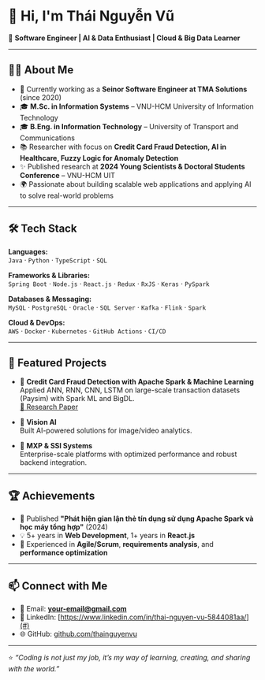 # 👋 Hi, I'm Thái Nguyễn Vũ  

🎯 **Software Engineer | AI & Data Enthusiast | Cloud & Big Data Learner**

---

## 👨‍💻 About Me
- 🔭 Currently working as a **Seinor Software Engineer at TMA Solutions** (since 2020)  
- 🎓 **M.Sc. in Information Systems** – VNU-HCM University of Information Technology  
- 🎓 **B.Eng. in Information Technology** – University of Transport and Communications  
- 📚 Researcher with focus on **Credit Card Fraud Detection, AI in Healthcare, Fuzzy Logic for Anomaly Detection**  
- ✨ Published research at **2024 Young Scientists & Doctoral Students Conference** – VNU-HCM UIT  
- 🌍 Passionate about building scalable web applications and applying AI to solve real-world problems  

---

## 🛠️ Tech Stack
**Languages:**  
`Java` · `Python` · `TypeScript` · `SQL`

**Frameworks & Libraries:**  
`Spring Boot` · `Node.js` · `React.js` · `Redux` · `RxJS` · `Keras` · `PySpark`

**Databases & Messaging:**  
`MySQL` · `PostgreSQL` · `Oracle` · `SQL Server` · `Kafka` · `Flink` · `Spark`

**Cloud & DevOps:**  
`AWS` · `Docker` · `Kubernetes` · `GitHub Actions` · `CI/CD`  

---

## 🚀 Featured Projects
- 🔹 **Credit Card Fraud Detection with Apache Spark & Machine Learning**  
  Applied ANN, RNN, CNN, LSTM on large-scale transaction datasets (Paysim) with Spark ML and BigDL.  
  [📄 Research Paper](#)  

- 🔹 **Vision AI**  
  Built AI-powered solutions for image/video analytics.  

- 🔹 **MXP & SSI Systems**  
  Enterprise-scale platforms with optimized performance and robust backend integration.  

---

## 🏆 Achievements
- 📝 Published **"Phát hiện gian lận thẻ tín dụng sử dụng Apache Spark và học máy tổng hợp"** (2024)  
- 💡 5+ years in **Web Development**, 1+ years in **React.js**  
- 🤝 Experienced in **Agile/Scrum**, **requirements analysis**, and **performance optimization**  

---

## 📫 Connect with Me
- 📧 Email: **your-email@gmail.com**  
- 💼 LinkedIn: [https://www.linkedin.com/in/thai-nguyen-vu-5844081aa/](#)  
- 🌐 GitHub: [github.com/thainguyenvu](https://github.com/vuthainguyen1602)  
---

⭐️ *“Coding is not just my job, it’s my way of learning, creating, and sharing with the world.”*  

